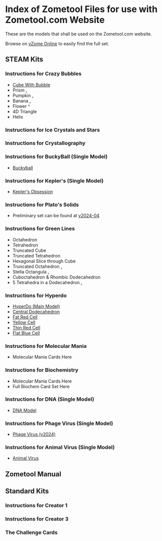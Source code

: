 


# Index of Zometool Files for use with Zometool.com Website
These are the models that shall be used on the Zometool.com website. 

Browse on [vZome Online](https://www.vzome.com/app/browser/?user=zometool) to easily find the full set. 

## STEAM Kits

### Instructions for Crazy Bubbles
 - [Cube With Bubble](./2025/03/11/19-49-58-637Z-PRJ-BUB-1-Hypercube-Wand-+bubble/)
 - Prism [.](./2024/04/28/22-51-52-Prism/)
 - Pumpkin [.](./2024/04/)
 - Banana [.](./2024/04/30/)
 - Flower ^
 - 4D Triangle
 - Helix
 <!-- Other demo models -->

### Instructions for Ice Crystals and Stars



### Instructions for Crystallography 


### Instructions for BuckyBall (Single Model)
  - [Buckyball](./2025/03/07/23-44-04-651Z-PRJ-BUK-Buckyball/)

### Instructions for Kepler's (Single Model)
  - [Kepler's Obsession](./2025/03/11/21-45-49-506Z-PRJ-KPK-Kepler's-Obsession/)

### Instructions for Plato's Solids
  - Preliminary set can be found at [v2024-04](./2024/04/28/)

### Instructions for Green Lines
  - Octahedron
  - Tetrahedron
  - Truncated Cube
  - Truncated Tetrahedron
  - Hexagonal Slice through Cube
  - Truncated Octahedron [.](./2024/04/26/16-22-53-TruncatedOctahedron/)
  - Stella Octangula [.](./2024/04/26/16-21-28-StellaOctangula/)
  - Cuboctahedron & Rhombic Dodecahedron
  - 5 Tetrahedra in a Dodecahedron [.](./2024/04/26/16-16-20-5Tetras/)<!-- File only showing finished -->

### Instructions for Hyperdo 
  - [HyperDo (Main Model)](./2025/03/07/19-49-23-582Z-PRJ-HYP-Model-1-HyperDo-Detailed---LC/)
  - [Central Dodecahedron](./2025/03/05/07-45-57-752Z-PRJ-HYP-Dodeca-by-Y1s/)
   - [Fat Red Cell](./2025/03/06/23-46-37-540Z-PRJ-HYP-model3-Fat-Red-Cell/)
  - [Yellow Cell](./2025/03/07/19-57-32-060Z-PRJ-HYP-Model-4-YellowCell/)
  - [Thin Red Cell](./2025/03/07/20-04-38-696Z-PRJ-HYP-Model-5-Thin-Red-Cell/)
  - [Flat Blue Cell](./2025/03/07/20-06-20-978Z-PRJ-HYP-Model-6-Blue-Flat-Cell/)

### Instructions for Molecular Mania
  - Molecular Mania Cards Here

### Instructions for Biochemistry
  - Molecular Mania Cards Here
  - Full Biochem Card Set Here

### Instructions for DNA (Single Model)
  - [DNA Model](./2025/03/05/09-13-20-424Z-PRJ-DNA-mod1/)

### Instructions for Phage Virus (Single Model)
  - [Phage Virus (v2024)](./2024/05/09/13-16-00-Phage/)

### Instructions for Animal Virus (Single Model)
  - [Animal Virus](./2025/03/07/22-37-59-240Z-PRJ-VIR-Animal-Virus-1/)
  <!-- - [Animal Virus (No shadow scenes)](./2025/03/07/22-41-00-749Z-PRJ-VIR-Animal-Virus-2/) -->




## Zometool Manual

## Standard Kits
### Instructions for Creator 1
### Instructions for Creator 3
### The Challenge Cards


<!--  If we want to use expanding lists
<style>
  summary > * {
          display: inline
        }
</style>

<details open>
<summary>
 <h3> Instructions for Crystallography </h3>
</summary>
</details>
-->
